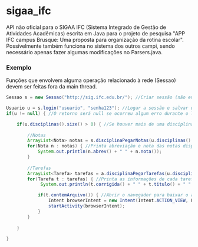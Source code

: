 # sigaa_ifc

API não oficial para o SIGAA IFC (Sistema Integrado de Gestão de Atividades Acadêmicas) escrita em Java para o projeto de pesquisa "APP IFC campus Brusque: Uma proposta para organização da rotina escolar". Possívelmente também funciona no sistema dos outros campi, sendo necessário apenas fazer algumas modificações no Parsers.java.

### Exemplo

Funções que envolvem alguma operação relacionado à rede (Sessao) devem ser feitas fora da main thread.

```java
Sessao s = new Sessao("http://sig.ifc.edu.br/"); //Criar sessão (não envolve rede)

Usuario u = s.login("usuario", "senha123"); //Logar a sessão e salvar usuário
if(u != null) { //O retorno será null se ocorreu algum erro durante o login, como usuário e/ou senha inválido(s), problemas de conexão ou SIGAA em manutenção

    if(u.disciplinas().size() > 0) { //Se houver mais de uma disciplina
    
        //Notas
        ArrayList<Nota> notas = s.disciplinaPegarNotas(u.disciplinas().get(0)); //Pega as notas da primeira disciplina da lista
        for(Nota n : notas) { //Printa abreviação e nota das notas disponíveis
            System.out.println(n.abrev() + " " + n.nota());
        }
        
        //Tarefas
        ArrayList<Tarefa> tarefas = a.disciplinaPegarTarefas(u.disciplinas().get(0)); //Pega as tarefas da primeira disciplina
        for(Tarefa t : tarefas) { //Printa as informações de cada tarefa
             System.out.println(t.corrigida() + " " + t.titulo() + " " + t.envios() + " " + t.enviavel() + " " + t.enviada() + " " + t.urlArquivo() + "\n" + t.descricao());

            if(t.contemArquivo()) { //Abrir o navegador para baixar o arquivo, se conter
                Intent browserIntent = new Intent(Intent.ACTION_VIEW, Uri.parse(t.urlArquivo()));
                startActivity(browserIntent);
            }
        }
        
    }
    
}
```
